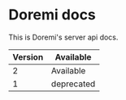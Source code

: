 # Doremi docs

This is Doremi's server api docs.

| Version | Available  |
|---------|------------|
| 2       | Available  |
| 1       | deprecated |
